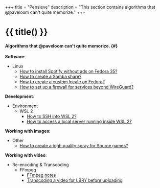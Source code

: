 +++
title = "Pensieve"
description = "This section contains algorithms that @paveloom can't quite memorize."
+++

# {{ title() }}
#### Algorithms that @paveloom can't quite memorize. {#}

**Software**:
- Linux
  - [How to install Spotify without ads on Fedora 35?](pensieve/how-to-install-spotify-without-ads-on-fedora-35)
  - [How to create a Samba share?](pensieve/how-to-create-a-samba-share)
  - [How to create a custom locale on Fedora?](pensieve/how-to-create-a-custom-locale-on-fedora)
  - [How to set up a firewall for services beyond WireGuard?](pensieve/how-to-set-up-a-firewall-for-services-beyond-wireguard)

**Development**:
- Environment
  - WSL 2
    - [How to SSH into WSL 2?](pensieve/how-to-ssh-into-wsl-2)
    - [How to access a local server running inside WSL 2?](pensieve/how-to-access-a-local-server-running-inside-wsl-2)

**Working with images**:
  - Other
    - [How to create a high quality spray for Source games?](pensieve/how-to-create-a-high-quality-spray-for-source-games)

**Working with video**:
- Re-encoding & Transcoding
  - FFmpeg
    - [FFmpeg notes](pensieve/ffmpeg-notes)
    - [Transcoding a video for LBRY before uploading](pensieve/transcoding-a-video-for-lbry-before-uploading)
